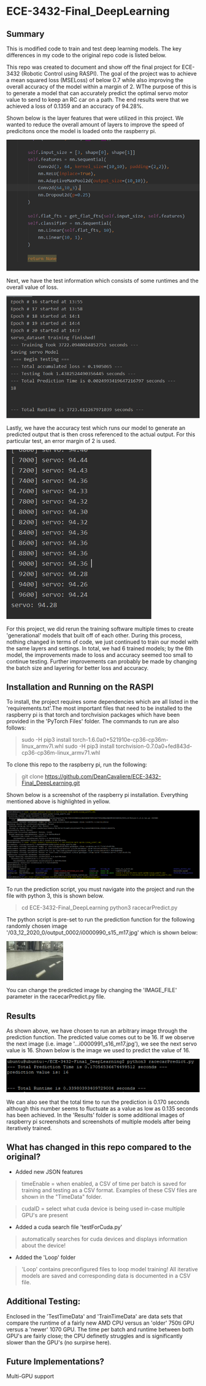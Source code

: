 # ECE-3432-Final_DeepLearning
 
 
 ## Summary
 
 This is modified code to train and test deep learning models. The key differences in my code to the original repo code is listed below. 

 This repo was created to document and show off the final project for ECE-3432 (Robotic Control using RASPI). The goal of the project was to achieve a mean squared loss (MSELoss) of below 0.7 while also improving the overall accuracy of the model within a margin of 2. WThe purpose of this is to generate a model that can accurately predict the optimal servo motor value to send to keep an RC car on a path. The end results were that we achieved a loss of 0.1359 and an accuracy of 94.28%.
 
 Shown below is the layer features that were utilized in this project. We wanted to reduce the overall amount of layers to improve the speed of predicitons once the model is loaded onto the raspberry pi.

![Image](https://github.com/DeanCavaliere/ECE-3432-Final_DeepLearning/blob/master/Results/Training_1/ModelLayers.PNG)

Next, we have the test information which consists of some runtimes and the overall value of loss.

![Testing](https://github.com/DeanCavaliere/ECE-3432-Final_DeepLearning/blob/master/Results/Training_6/ModelTestInfo.PNG)


Lastly, we have the accuracy test which runs our model to generate an predicted output that is then cross referenced to the actual output. For this particular test, an error margin of 2 is used.

![Accuracy](https://github.com/DeanCavaliere/ECE-3432-Final_DeepLearning/blob/master/Results/Training_6/AccuracyTest.PNG)

 For this project, we did rerun the training software multiple times to create 'generational' models that built off of each other.
 During this process, nothing changed in terms of code, we just continued to train our model with the same layers and settings.
 In total, we had 6 trained models; by the 6th model, the improvements made to loss and accuracy seemed too small to continue 
 testing. Further improvements can probably be made by changing the batch size and layering for better loss and accuracy.
 
 
 ## Installation and Running on the RASPI
 
 To install, the project requires some dependencies which are all listed in the 'requirements.txt'.The most important
 files that need to be installed to the raspberry pi is that torch and torchvision packages which have been provided in 
 the 'PyTorch Files' folder. The commands to run are also follows:
 > sudo -H pip3 install torch-1.6.0a0+521910e-cp36-cp36m-linux_armv7l.whl
 > sudo -H pip3 install torchvision-0.7.0a0+fed843d-cp36-cp36m-linux_armv71.whl
 
 To clone this repo to the raspberry pi, run the following:
 > git clone https://github.com/DeanCavaliere/ECE-3432-Final_DeepLearning.git

 Shown below is a screenshot of the raspberry pi installation. Everything mentioned above is highlighted in yellow.
 
 ![Install](https://github.com/DeanCavaliere/ECE-3432-Final_DeepLearning/blob/master/Results/Installation/InstallTorch_gitClone.PNG)
 
 To run the prediction script, you must navigate into the project and run the file with python 3, this is shown below.
 > cd ECE-3432-Final_DeepLearning 
 > python3 racecarPredict.py

 The python script is pre-set to run the prediction function for the following randomly chosen image 
 '/03_12_2020_0/output_0002/i0000990_s15_m17.jpg' which is shown below:
 
 ![predictimage](https://github.com/DeanCavaliere/ECE-3432-Final_DeepLearning/blob/master/data/images/03_12_2020_0/output_0002/i0000990_s15_m17.jpg)
 
 You can change the predicted image by changing the 'IMAGE_FILE' parameter in the racecarPredict.py file.
 
 
 ## Results
 
 As shown above, we have chosen to run an arbitrary image through the prediction function. The predicted value comes out
 to be 16. If we observe the next image (i.e. image '...i0000991_s16_m17.jpg'), we see the next servo value is 16.
 Shown below is the image we used to predict the value of 16.
 
 ![predicted](https://github.com/DeanCavaliere/ECE-3432-Final_DeepLearning/blob/master/Results/Predicted_Value_RPI.PNG)
 
 We can also see that the total time to run the prediction is 0.170 seconds although this number seems to fluctuate as
 a value as low as 0.135 seconds has been achieved. In the 'Results' folder is some additional images of raspberry pi screenshots
 and screenshots of multiple models after being iteratively trained. 
 

 ## What has changed in this repo compared to the original?
 
 - Added new JSON features 
 >  timeEnable = when enabled, a CSV of time per batch is saved for training and testing as a CSV format. Examples of these CSV files are shown in the "TimeData" folder.
 
 >  cudaID = select what cuda device is being used in-case multiple GPU's are present
 
 - Added a cuda search file 'testForCuda.py'
 >  automatically searches for cuda devices and displays information about the device!

 - Added the 'Loop' folder
 >  'Loop' contains preconfigured files to loop model training! All iterative models are saved and corresponding data is documented in a CSV file.
 
 
 ## Additional Testing:
 
Enclosed in the 'TestTimeData' and 'TrainTimeData' are data sets that compare the runtime of a fairly new AMD CPU versus an 'older' 750ti GPU versus a 'newer' 1070 GPU. The time per batch and runtime between both GPU's are fairly close; the CPU definetly struggles and is significantly slower than the GPU's (no surpirse here).

 
 ## Future Implementations? 
 
 Multi-GPU support

